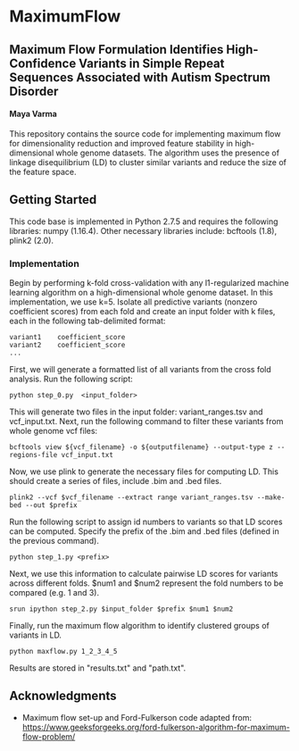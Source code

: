 # MaximumFlow

## Maximum Flow Formulation Identifies High-Confidence Variants in Simple Repeat Sequences Associated with Autism Spectrum Disorder
#### Maya Varma

This repository contains the source code for implementing maximum flow for dimensionality reduction and improved feature stability in high-dimensional whole genome datasets. The algorithm uses the presence of linkage disequilibrium (LD) to cluster similar variants and reduce the size of the feature space.

## Getting Started

This code base is implemented in Python 2.7.5 and requires the following libraries: numpy (1.16.4). Other necessary libraries include: bcftools (1.8), plink2 (2.0).

### Implementation

Begin by performing k-fold cross-validation with any l1-regularized machine learning algorithm on a high-dimensional whole genome dataset. In this implementation, we use k=5. Isolate all predictive variants (nonzero coefficient scores) from each fold and create an input folder with k files, each in the following tab-delimited format:  

```
variant1	coefficient_score
variant2	coefficient_score
...
```

First, we will generate a formatted list of all variants from the cross fold analysis. Run the following script:
```
python step_0.py  <input_folder>
```

This will generate two files in the input folder: variant_ranges.tsv and vcf_input.txt. Next, run the following command to filter these variants from whole genome vcf files:
```
bcftools view ${vcf_filename} -o ${outputfilename} --output-type z --regions-file vcf_input.txt
```

Now, we use plink to generate the necessary files for computing LD. This should create a series of files, include .bim and .bed files. 
```
plink2 --vcf $vcf_filename --extract range variant_ranges.tsv --make-bed --out $prefix
```

Run the following script to assign id numbers to variants so that LD scores can be computed. Specify the prefix of the .bim and .bed files (defined in the previous command).
```
python step_1.py <prefix>
```

Next, we use this information to calculate pairwise LD scores for variants across different folds. $num1 and $num2 represent the fold numbers to be compared (e.g. 1 and 3). 
```
srun ipython step_2.py $input_folder $prefix $num1 $num2
```

Finally, run the maximum flow algorithm to identify clustered groups of variants in LD. 
```
python maxflow.py 1_2_3_4_5
```

Results are stored in "results.txt" and "path.txt".


## Acknowledgments

* Maximum flow set-up and Ford-Fulkerson code adapted from: https://www.geeksforgeeks.org/ford-fulkerson-algorithm-for-maximum-flow-problem/

